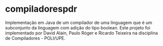 # compiladorespdr

Implementação em Java de um compilador de uma linguagem que é um subconjunto da linguagem com adição do tipo boolean.
Este projeto foi implementado por David Alain, Paulo Róger e Ricardo Teixeira na disciplina de Compiladores - POLI/UPE.
